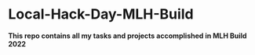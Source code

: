 # Local-Hack-Day-MLH-Build

**This repo contains all my tasks and projects accomplished in MLH Build 2022**
